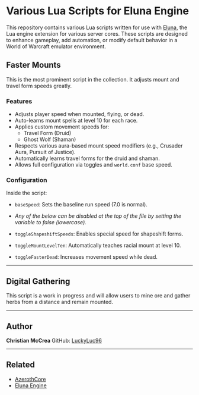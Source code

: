 # Various Lua Scripts for Eluna Engine

This repository contains various Lua scripts written for use with [Eluna](https://elunaluaengine.github.io/), the Lua engine extension for various server cores. These scripts are designed to enhance gameplay, add automation, or modify default behavior in a World of Warcraft emulator environment.

## Faster Mounts

This is the most prominent script in the collection. It adjusts mount and travel form speeds greatly.

### Features

- Adjusts player speed when mounted, flying, or dead.
- Auto-learns mount spells at level 10 for each race.
- Applies custom movement speeds for:
  - Travel Form (Druid)
  - Ghost Wolf (Shaman)
- Respects various aura-based mount speed modifiers (e.g., Crusader Aura, Pursuit of Justice).
- Automatically learns travel forms for the druid and shaman.
- Allows full configuration via toggles and `world.conf` base speed.

### Configuration

Inside the script:
- `baseSpeed`: Sets the baseline run speed (7.0 is normal).

- *Any of the below can be disabled at the top of the file by setting the variable to false (lowercase).*
- `toggleShapeshiftSpeeds`: Enables special speed for shapeshift forms.
- `toggleMountLevelTen`: Automatically teaches racial mount at level 10.
- `toggleFasterDead`: Increases movement speed while dead.


---

## Digital Gathering

This script is a work in progress and will allow users to mine ore and gather herbs from a distance and remain mounted.




---

## Author

**Christian McCrea**
GitHub: [LuckyLuc96](https://github.com/LuckyLuc96)

---

## Related

- [AzerothCore](https://www.azerothcore.org/)
- [Eluna Engine](https://elunaluaengine.github.io/)



